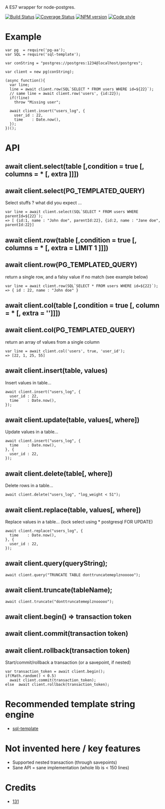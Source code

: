 A ES7 wrapper for node-postgres.


[![Build Status](https://github.com/131/pg-aa/actions/workflows/test.yml/badge.svg?branch=master)](https://github.com/131/pg-aa/actions/workflows/test.yml)
[![Coverage Status](https://coveralls.io/repos/github/131/pg-aa/badge.svg?branch=master)](https://coveralls.io/github/131/pg-aa?branch=master)
[![NPM version](https://img.shields.io/npm/v/pg-aa.svg)](https://www.npmjs.com/package/pg-aa)
[![Code style](https://img.shields.io/badge/code%2fstyle-ivs-green.svg)](https://www.npmjs.com/package/eslint-plugin-ivs)



# Example
```
var pg  = require('pg-aa');
var SQL = require('sql-template');

var conString = "postgres://postgres:1234@localhost/postgres";

var client = new pg(conString);

(async function(){
  var line;
  line = await client.row(SQL`SELECT * FROM users WHERE id=${22}`);
  // same line = await client.row('users', {id:22});
  if(!line)
    throw "Missing user";

  await client.insert("users_log", {
    user_id : 22,
    time    : Date.now(),
  });
})();
```

# API

## await client.select(table [,condition = true [, columns = * [, extra ]]])
## await client.select(PG_TEMPLATED_QUERY)
  Select stuffs ? what did you expect ...

```
var line = await client.select(SQL`SELECT * FROM users WHERE parentId=${22}`);
=> [ {id:1, name : "John doe", parentId:22}, {id:2, name : "Jane doe", parentId:22}]
```



## await client.row(table [,condition = true [, columns = * [, extra = LIMIT 1 ]]])
## await client.row(PG_TEMPLATED_QUERY)
  return a single row, and a falsy value if no match (see example below)

```
var line = await client.row(SQL`SELECT * FROM users WHERE id=${22}`);
=> { id : 22, name : "John doe" }
```


## await client.col(table [,condition = true [, column = * [, extra = '']]])
## await client.col(PG_TEMPLATED_QUERY)
  return an array of values from a single column

```
var line = await client.col('users', true, 'user_id');
=> [22, 1, 25, 55]
```


## await client.insert(table, values)
Insert values in table...

```
await client.insert("users_log", {
  user_id : 22,
  time    : Date.now(),
});
```


## await client.update(table, values[, where])
Update values in a table...

```
await client.insert("users_log", {
  time    : Date.now(),
}, {
  user_id : 22,
});
```


## await client.delete(table[, where])
Delete rows in a table...

```
await client.delete("users_log", "log_weight < 51");
```


## await client.replace(table, values[, where])
Replace values in a table... (lock select using * postgresql FOR UPDATE)

```
await client.replace("users_log", {
  time    : Date.now(),
}, {
  user_id : 22,
});
```




## await client.query(queryString);
```
await client.query("TRUNCATE TABLE donttruncatemeplznooooo");
```


## await client.truncate(tableName);
```
await client.truncate("donttruncatemeplznooooo");
```




## await client.begin() => transaction token
## await client.commit(transaction token)
## await client.rollback(transaction token)
Start/commit/rollback a transaction (or a savepoint, if nested)

```
var transaction_token = await client.begin();
if(Math.random() < 0.5)
  await client.commit(transaction_token);
else  await client.rollback(transaction_token);
```



# Recommended template string engine
* [sql-template](https://github.com/131/sql-template)

# Not invented here / key features
* Supported nested transaction (through savepoints)
* Sane API = sane implementation (whole lib is < 150 lines)


# Credits
* [131](https://github.com/131)

